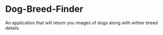 # Dog-Breed-Finder
An application that will return you images of dogs along with wither breed details
